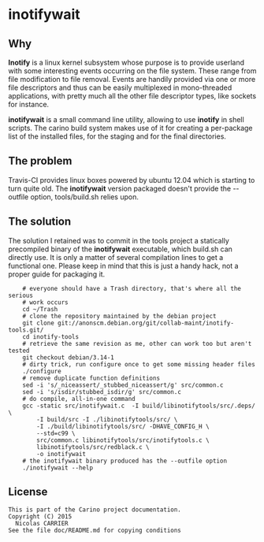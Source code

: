 # inotifywait

## Why

**Inotify** is a linux kernel subsystem whose purpose is to provide userland
with some interesting events occurring on the file system. These range from file
modification to file removal. Events are handily provided via one or more file
descriptors and thus can be easily multiplexed in mono-threaded applications,
with pretty much all the other file descriptor types, like sockets for instance.

**inotifywait** is a small command line utility, allowing to use **inotify** in
shell scripts. The carino build system makes use of it for creating a
per-package list of the installed files, for the staging and for the final
directories.

## The problem

Travis-CI provides linux boxes powered by ubuntu 12.04 which is starting to turn
quite old. The **inotifywait** version packaged doesn't provide the --outfile
option, tools/build.sh relies upon.

## The solution

The solution I retained was to commit in the tools project a statically
precompiled binary of the **inotifywait** executable, which build.sh can
directly use. It is only a matter of several compilation lines to get a
functional one. Please keep in mind that this is just a handy hack, not a proper
guide for packaging it.

        # everyone should have a Trash directory, that's where all the serious
        # work occurs
        cd ~/Trash
        # clone the repository maintained by the debian project
        git clone git://anonscm.debian.org/git/collab-maint/inotify-tools.git/
        cd inotify-tools
        # retrieve the same revision as me, other can work too but aren't tested
        git checkout debian/3.14-1
        # dirty trick, run configure once to get some missing header files
        ./configure
        # remove duplicate function definitions
        sed -i 's/_niceassert/_stubbed_niceassert/g' src/common.c 
        sed -i 's/isdir/stubbed_isdir/g' src/common.c
        # do compile, all-in-one command
        gcc -static src/inotifywait.c  -I build/libinotifytools/src/.deps/ \
            -I build/src -I ./libinotifytools/src/ \
            -I ./build/libinotifytools/src/ -DHAVE_CONFIG_H \
            --std=c99 \
            src/common.c libinotifytools/src/inotifytools.c \
            libinotifytools/src/redblack.c \
            -o inotifywait
        # the inotifywait binary produced has the --outfile option
        ./inotifywait --help

## License

    This is part of the Carino project documentation.
    Copyright (C) 2015
      Nicolas CARRIER
    See the file doc/README.md for copying conditions

